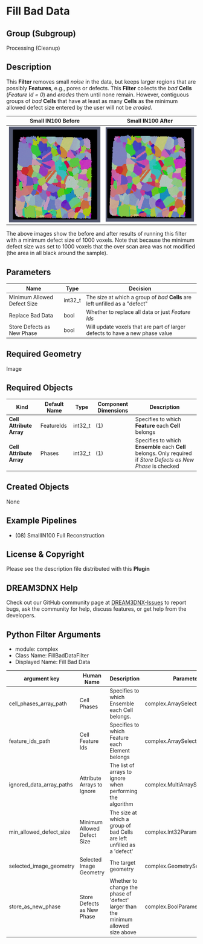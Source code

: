 # Fill Bad Data 


## Group (Subgroup)

Processing (Cleanup)

## Description

This **Filter** removes small *noise* in the data, but keeps larger regions that are possibly **Features**, e.g., pores or defects. This **Filter** collects the *bad* **Cells** (*Feature Id = 0*) and _erodes_ them until none remain. However, contiguous groups of *bad* **Cells** that have at least as many **Cells** as the minimum allowed defect size entered by the user will not be _eroded_.

| Small IN100 Before | Small IN100 After |
|--|--|
| ![](Images/fill_bad_data_before.png) | ![](Images/fill_bad_data_after.png) |

The above images show the before and after results of running this filter with a minimum defect size of 1000 voxels. Note that because the minimum defect size was set to 1000 voxels that the over scan area was not modified (the area in all black around the sample).

## Parameters

| Name | Type | Decision |
|------|------|------|
| Minimum Allowed Defect Size | int32_t | The size at which a group of *bad* **Cells** are left unfilled as a "defect" |
| Replace Bad Data | bool | Whether to replace all data or just *Feature Ids* |
| Store Defects as New Phase | bool | Will update voxels that are part of larger defects to have a new phase value |

## Required Geometry

Image 

## Required Objects

| Kind | Default Name | Type | Component Dimensions | Description |
|------|--------------|------|----------------------|-------------|
| **Cell Attribute Array** | FeatureIds | int32_t | (1) | Specifies to which **Feature** each **Cell** belongs |
| **Cell Attribute Array** | Phases | int32_t | (1) | Specifies to which **Ensemble** each **Cell** belongs. Only required if _Store Defects as New Phase_ is checked |

## Created Objects

None

## Example Pipelines

+ (08) SmallIN100 Full Reconstruction

## License & Copyright

Please see the description file distributed with this **Plugin**

## DREAM3DNX Help

Check out our GitHub community page at [DREAM3DNX-Issues](https://github.com/BlueQuartzSoftware/DREAM3DNX-Issues) to report bugs, ask the community for help, discuss features, or get help from the developers.

## Python Filter Arguments

+ module: complex
+ Class Name: FillBadDataFilter
+ Displayed Name: Fill Bad Data

| argument key | Human Name | Description | Parameter Type |
|--------------|------------|-------------|----------------|
| cell_phases_array_path | Cell Phases | Specifies to which Ensemble each Cell belongs. | complex.ArraySelectionParameter |
| feature_ids_path | Cell Feature Ids | Specifies to which Feature each Element belongs | complex.ArraySelectionParameter |
| ignored_data_array_paths | Attribute Arrays to Ignore | The list of arrays to ignore when performing the algorithm | complex.MultiArraySelectionParameter |
| min_allowed_defect_size | Minimum Allowed Defect Size | The size at which a group of bad Cells are left unfilled as a 'defect' | complex.Int32Parameter |
| selected_image_geometry | Selected Image Geometry | The target geometry | complex.GeometrySelectionParameter |
| store_as_new_phase | Store Defects as New Phase | Whether to change the phase of 'defect' larger than the minimum allowed size above | complex.BoolParameter |

